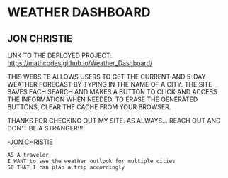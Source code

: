 # WEATHER DASHBOARD 
## JON CHRISTIE

LINK TO THE DEPLOYED PROJECT:   https://mathcodes.github.io/Weather_Dashboard/

THIS WEBSITE ALLOWS USERS TO GET THE CURRENT AND 5-DAY WEATHER FORECAST BY TYPING IN THE NAME OF A CITY. THE SITE SAVES EACH SEARCH AND MAKES A BUTTON TO CLICK AND ACCESS THE INFORMATION WHEN NEEDED. TO ERASE THE GENERATED BUTTONS, CLEAR THE CACHE FROM YOUR BROWSER.

THANKS FOR CHECKING OUT MY SITE. AS ALWAYS... REACH OUT AND DON'T BE A STRANGER!!!

-JON CHRISTIE

```
AS A traveler
I WANT to see the weather outlook for multiple cities
SO THAT I can plan a trip accordingly
```

